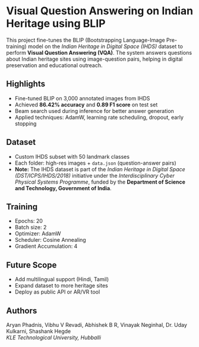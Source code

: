 ﻿# Visual Question Answering on Indian Heritage using BLIP

This project fine-tunes the BLIP (Bootstrapping Language-Image Pre-training) model on the _Indian Heritage in Digital Space (IHDS)_ dataset to perform **Visual Question Answering (VQA)**. The system answers questions about Indian heritage sites using image-question pairs, helping in digital preservation and educational outreach.

## Highlights

- Fine-tuned BLIP on 3,000 annotated images from IHDS
- Achieved **86.42% accuracy** and **0.89 F1 score** on test set
- Beam search used during inference for better answer generation
- Applied techniques: AdamW, learning rate scheduling, dropout, early stopping

## Dataset

- Custom IHDS subset with 50 landmark classes
- Each folder: high-res images + `data.json` (question-answer pairs)
- **Note:** The IHDS dataset is part of the *Indian Heritage in Digital Space (DST/ICPS/IHDS/2018)* initiative under the *Interdisciplinary Cyber Physical Systems Programme*, funded by the **Department of Science and Technology, Government of India**.


## Training

- Epochs: 20
- Batch size: 2
- Optimizer: AdamW
- Scheduler: Cosine Annealing
- Gradient Accumulation: 4

## Future Scope

- Add multilingual support (Hindi, Tamil)
- Expand dataset to more heritage sites
- Deploy as public API or AR/VR tool

## Authors

Aryan Phadnis, Vibhu V Revadi, Abhishek B R, Vinayak Neginhal, Dr. Uday Kulkarni, Shashank Hegde  
_KLE Technological University, Hubballi_
